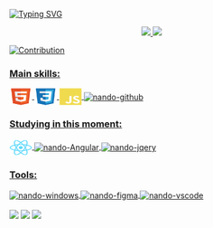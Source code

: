 [![Typing SVG](https://readme-typing-svg.herokuapp.com/?color=ffffff&size=35&center=true&vCenter=true&width=1000&lines=HELLO,+MY+NAME+is+Fernando+Jorge+Diniz;I'm+34+years+old;I+from+Brasil,+RJ;I+study+systems+development+at+Universidade+Cruzeiro+do+Sul;Be+Welcome!+:%29)](https://git.io/typing-svg)



<div align="center">
  <a href="https://github.com/Nandull">
  <img height="150em" src="https://github-readme-stats.vercel.app/api?username=Nandull&show_icons=true&theme=dracula&include_all_commits=true&count_private=true"/>
  <img height="150em" src="https://github-readme-stats.vercel.app/api/top-langs/?username=Nandull&layout=compact&langs_count=7&theme=dracula"/>
</div>
  
  ![Contribution](https://activity-graph.herokuapp.com/graph?username=Nandull&theme=gotham&hide_border=true&area=true)
  
  ### Main skills:
  <div style="display: inline_block">
  <img align="center" alt="nando-HTML" height="30" width="40" src="https://raw.githubusercontent.com/devicons/devicon/master/icons/html5/html5-original.svg">
  <img align="center" alt="nando-CSS" height="30" width="40" src="https://raw.githubusercontent.com/devicons/devicon/master/icons/css3/css3-original.svg">
  <img align="center" alt="nando-Js" height="30" width="40" src="https://raw.githubusercontent.com/devicons/devicon/master/icons/javascript/javascript-plain.svg">
   <img align="center" alt="nando-github" height="39" width="50" src="https://cdn.jsdelivr.net/gh/devicons/devicon/icons/github/github-original.svg"> <br>

  ### Studying in this moment: <br>
  <img align="center" alt="nando-React" height="30" width="40" src="https://raw.githubusercontent.com/devicons/devicon/master/icons/react/react-original.svg">
  <img align="center" alt="nando-Angular" height="30" width="40" src="https://cdn.jsdelivr.net/gh/devicons/devicon/icons/angularjs/angularjs-original.svg">
  <img align="center" alt="nando-jqery" height="30" width="40" src="https://cdn.jsdelivr.net/gh/devicons/devicon/icons/jquery/jquery-original.svg">
  </div>
  
  ### Tools: <br>
   <img align="center" alt="nando-windows" height="30" width="40" src="https://cdn.jsdelivr.net/gh/devicons/devicon/icons/windows8/windows8-original.svg">
  </div>
  <img align="center" alt="nando-figma" height="30" width="40" src="https://cdn.jsdelivr.net/gh/devicons/devicon/icons/figma/figma-original.svg">
  </div>
  <img align="center" alt="nando-vscode" height="30" width="40" src="https://cdn.jsdelivr.net/gh/devicons/devicon/icons/vscode/vscode-original.svg">
  </div> <br>
  
  <br>
  
 <div> 
  <a href="https://www.instagram.com/fediniz88/" target="_blank"><img src="https://img.shields.io/badge/-Instagram-%23E4405F?style=for-the-badge&logo=instagram&logoColor=white" target="_blank"></a>
  <a href = "mailto:fediniz41@gmail.com"><img src="https://img.shields.io/badge/-Gmail-%23333?style=for-the-badge&logo=gmail&logoColor=white" target="_blank"></a>
  <a href="https://www.linkedin.com/in/fernando-diniz" target="_blank"><img src="https://img.shields.io/badge/-LinkedIn-%230077B5?style=for-the-badge&logo=linkedin&logoColor=white" target="_blank"></a> 
 
 <!--![Snake animation](https://github.com/rafaballerini/Nandull/blob/output/github-contribution-grid-snake.svg)-->
 
</div>          
          
  
  
           
          
          
          
  

